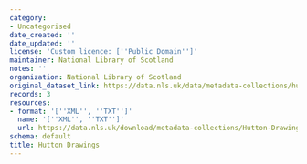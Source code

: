 ```yaml
---
category:
- Uncategorised
date_created: ''
date_updated: ''
license: 'Custom licence: [''Public Domain'']'
maintainer: National Library of Scotland
notes: ''
organization: National Library of Scotland
original_dataset_link: https://data.nls.uk/data/metadata-collections/hutton-drawings/
records: 3
resources:
- format: '[''XML'', ''TXT'']'
  name: '[''XML'', ''TXT'']'
  url: https://data.nls.uk/download/metadata-collections/Hutton-Drawings.zip
schema: default
title: Hutton Drawings
---
```


